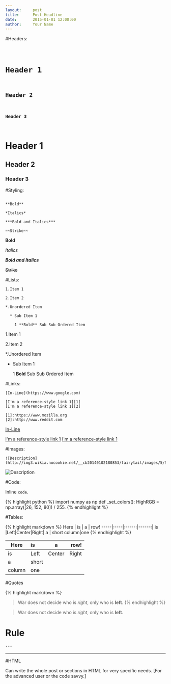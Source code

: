 ```yaml
---
layout:     post
title:      Post Headline
date:       2015-01-01 12:00:00
author:     Your Name
---
```

<!-- Start Writing Below in Markdown -->

#Headers:

<code>

# Header 1

## Header 2

### Header 3

</code>

# Header 1

## Header 2

### Header 3

#Styling:

```

**Bold**

*Italics*

***Bold and Italics***

~~Strike~~

```

**Bold**

*Italics*

***Bold and Italics***

~~Strike~~

#Lists:

```
1.Item 1

2.Item 2

*.Unordered Item 

  * Sub Item 1

    1 **Bold** Sub Sub Ordered Item
```

1.Item 1

2.Item 2

*.Unordered Item 

  * Sub Item 1

    1 **Bold** Sub Sub Ordered Item

#Links:

```
[In-Line](https://www.google.com)

[I'm a reference-style link 1][1]
[I'm a reference-style link 1][2]

[1]:https://www.mozilla.org
[2]:http://www.reddit.com
```

[In-Line](https://www.google.com)

[I'm a reference-style link 1][1]
[I'm a reference-style link 1][2]

[1]:https://www.mozilla.org
[2]:http://www.reddit.com

#Images:

```
![Description](http://img3.wikia.nocookie.net/__cb20140102180853/fairytail/images/5/5b/Logo_Fairy_Tail_right.png)
```

![Description](http://img3.wikia.nocookie.net/__cb20140102180853/fairytail/images/5/5b/Logo_Fairy_Tail_right.png)

#Code:

Inline `code`.

{% highlight python %}
import numpy as np
def _set_colors():
    HighRGB = np.array([26, 152, 80]) / 255.
{% endhighlight %}

#Tables:

{% highlight markdown %}
Here | is | a | row!
-----|:----|:-----:|------:|
is |Left|Center|Right|
a | short
column|one
{% endhighlight %}

Here | is | a | row!
-----|:----|:-----:|------:|
is |Left|Center|Right|
a | short
column|one

#Quotes

{% highlight markdown %}
> War does not decide who is *right*, only who is **left**.
{% endhighlight %}

> War does not decide who is *right*, only who is **left**.

# Rule
```
---
```

---

#HTML

Can write the whole post or sections in HTML for very specific needs. [For the advanced user or the code savvy.] 

